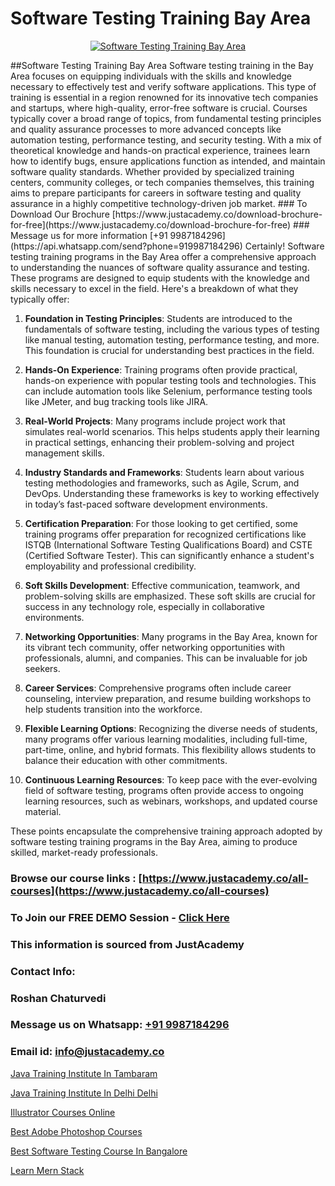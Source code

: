 # Software Testing Training Bay Area

<p align="center">
  <a href="https://justacademy.co/program-detail/software-testing">
    <img src="https://justacademy.co/storage2/program_images/1704700438.webp" alt="Software Testing Training Bay Area">
  </a>
</p>
##Software Testing Training Bay Area
Software testing training in the Bay Area focuses on equipping individuals with the skills and knowledge necessary to effectively test and verify software applications. This type of training is essential in a region renowned for its innovative tech companies and startups, where high-quality, error-free software is crucial. Courses typically cover a broad range of topics, from fundamental testing principles and quality assurance processes to more advanced concepts like automation testing, performance testing, and security testing. With a mix of theoretical knowledge and hands-on practical experience, trainees learn how to identify bugs, ensure applications function as intended, and maintain software quality standards. Whether provided by specialized training centers, community colleges, or tech companies themselves, this training aims to prepare participants for careers in software testing and quality assurance in a highly competitive technology-driven job market.
### To Download Our Brochure [https://www.justacademy.co/download-brochure-for-free](https://www.justacademy.co/download-brochure-for-free)
### Message us for more information [+91 9987184296](https://api.whatsapp.com/send?phone=919987184296)
Certainly! Software testing training programs in the Bay Area offer a comprehensive approach to understanding the nuances of software quality assurance and testing. These programs are designed to equip students with the knowledge and skills necessary to excel in the field. Here's a breakdown of what they typically offer:

1) **Foundation in Testing Principles**: Students are introduced to the fundamentals of software testing, including the various types of testing like manual testing, automation testing, performance testing, and more. This foundation is crucial for understanding best practices in the field.

2) **Hands-On Experience**: Training programs often provide practical, hands-on experience with popular testing tools and technologies. This can include automation tools like Selenium, performance testing tools like JMeter, and bug tracking tools like JIRA.

3) **Real-World Projects**: Many programs include project work that simulates real-world scenarios. This helps students apply their learning in practical settings, enhancing their problem-solving and project management skills.

4) **Industry Standards and Frameworks**: Students learn about various testing methodologies and frameworks, such as Agile, Scrum, and DevOps. Understanding these frameworks is key to working effectively in today’s fast-paced software development environments.

5) **Certification Preparation**: For those looking to get certified, some training programs offer preparation for recognized certifications like ISTQB (International Software Testing Qualifications Board) and CSTE (Certified Software Tester). This can significantly enhance a student's employability and professional credibility.

6) **Soft Skills Development**: Effective communication, teamwork, and problem-solving skills are emphasized. These soft skills are crucial for success in any technology role, especially in collaborative environments.

7) **Networking Opportunities**: Many programs in the Bay Area, known for its vibrant tech community, offer networking opportunities with professionals, alumni, and companies. This can be invaluable for job seekers.

8) **Career Services**: Comprehensive programs often include career counseling, interview preparation, and resume building workshops to help students transition into the workforce.

9) **Flexible Learning Options**: Recognizing the diverse needs of students, many programs offer various learning modalities, including full-time, part-time, online, and hybrid formats. This flexibility allows students to balance their education with other commitments.

10) **Continuous Learning Resources**: To keep pace with the ever-evolving field of software testing, programs often provide access to ongoing learning resources, such as webinars, workshops, and updated course material.

These points encapsulate the comprehensive training approach adopted by software testing training programs in the Bay Area, aiming to produce skilled, market-ready professionals.

### Browse our course links : [https://www.justacademy.co/all-courses](https://www.justacademy.co/all-courses) 
### To Join our FREE DEMO Session - [Click Here](https://www.justacademy.co/register-for-course-demo)


### This information is sourced from JustAcademy
### Contact Info:
### Roshan Chaturvedi
### Message us on Whatsapp: [+91 9987184296](https://api.whatsapp.com/send?phone=919987184296)
### Email id: [info@justacademy.co](mailto:info@justacademy.co)
                
[Java Training Institute In Tambaram](https://www.linkedin.com/pulse/java-training-institute-tambaram-justacademy-las-vegas-8hakf?trackingId=sw0lI4Bu7LjCLR%2FsCosMjg%3D%3D&lipi=urn%3Ali%3Apage%3Ad_flagship3_company_admin%3BSRVvZqxTRJ2BK3zMbr9wpQ%3D%3D)

[Java Training Institute In Delhi Delhi](https://www.linkedin.com/pulse/java-training-institute-delhi-justacademy-delhi-0swde?trackingId=xP1Owc7xpgHekqhOU%2B856A%3D%3D&lipi=urn%3Ali%3Apage%3Ad_flagship3_company_admin%3BNEs17IAiTtWjoP7Z8MoGEg%3D%3D)

[Illustrator Courses Online](https://medium.com/@namusn/illustrator-courses-online-91ae03b405b6)

[Best Adobe Photoshop Courses](https://medium.com/@mahi3106/best-adobe-photoshop-courses-6d4460794c99)

[Best Software Testing Course In Bangalore](https://justacademyin.github.io/justacademy/best-software-testing-course-in-bangalore)

[Learn Mern Stack](https://justacademyin.github.io/Articles/Learn-Mern-Stack)

